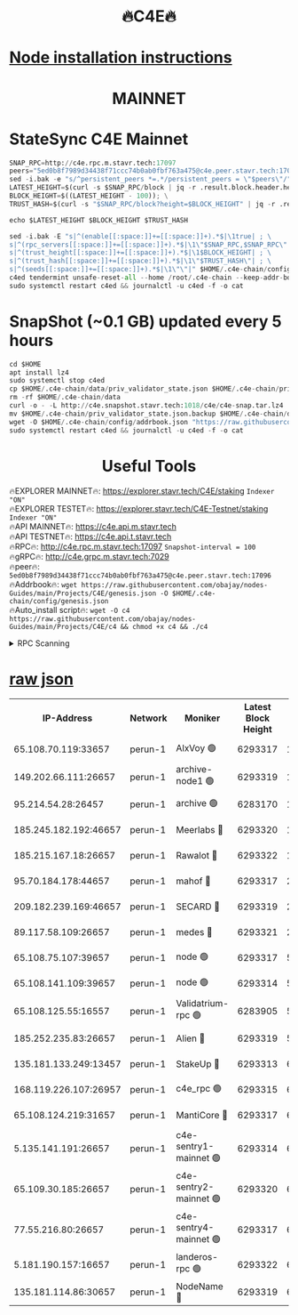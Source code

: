 <h1 align="center"> 🔥C4E🔥</h1>

[Node installation instructions](https://github.com/obajay/nodes-Guides/tree/main/Projects/C4E)
=

<h1 align="center"> MAINNET</h1>

# StateSync C4E Mainnet
```python
SNAP_RPC=http://c4e.rpc.m.stavr.tech:17097
peers="5ed0b8f7989d34438f71ccc74b0ab0fbf763a475@c4e.peer.stavr.tech:17096"
sed -i.bak -e "s/^persistent_peers *=.*/persistent_peers = \"$peers\"/" $HOME/.c4e-chain/config/config.toml
LATEST_HEIGHT=$(curl -s $SNAP_RPC/block | jq -r .result.block.header.height); \
BLOCK_HEIGHT=$((LATEST_HEIGHT - 100)); \
TRUST_HASH=$(curl -s "$SNAP_RPC/block?height=$BLOCK_HEIGHT" | jq -r .result.block_id.hash)

echo $LATEST_HEIGHT $BLOCK_HEIGHT $TRUST_HASH

sed -i.bak -E "s|^(enable[[:space:]]+=[[:space:]]+).*$|\1true| ; \
s|^(rpc_servers[[:space:]]+=[[:space:]]+).*$|\1\"$SNAP_RPC,$SNAP_RPC\"| ; \
s|^(trust_height[[:space:]]+=[[:space:]]+).*$|\1$BLOCK_HEIGHT| ; \
s|^(trust_hash[[:space:]]+=[[:space:]]+).*$|\1\"$TRUST_HASH\"| ; \
s|^(seeds[[:space:]]+=[[:space:]]+).*$|\1\"\"|" $HOME/.c4e-chain/config/config.toml
c4ed tendermint unsafe-reset-all --home /root/.c4e-chain --keep-addr-book
sudo systemctl restart c4ed && journalctl -u c4ed -f -o cat
```
# SnapShot (~0.1 GB) updated every 5 hours
```python
cd $HOME
apt install lz4
sudo systemctl stop c4ed
cp $HOME/.c4e-chain/data/priv_validator_state.json $HOME/.c4e-chain/priv_validator_state.json.backup
rm -rf $HOME/.c4e-chain/data
curl -o - -L http://c4e.snapshot.stavr.tech:1018/c4e/c4e-snap.tar.lz4 | lz4 -c -d - | tar -x -C $HOME/.c4e-chain --strip-components 2
mv $HOME/.c4e-chain/priv_validator_state.json.backup $HOME/.c4e-chain/data/priv_validator_state.json
wget -O $HOME/.c4e-chain/config/addrbook.json "https://raw.githubusercontent.com/obajay/nodes-Guides/main/Projects/C4E/addrbook.json"
sudo systemctl restart c4ed && journalctl -u c4ed -f -o cat
```
 <h1 align="center"> Useful Tools</h1>

🔥EXPLORER MAINNET🔥:  https://explorer.stavr.tech/C4E/staking            `Indexer "ON"` \
🔥EXPLORER TESTET🔥:   https://explorer.stavr.tech/C4E-Testnet/staking     `Indexer "ON"` \
🔥API MAINNET🔥:       https://c4e.api.m.stavr.tech \
🔥API TESTNET🔥:       https://c4e.api.t.stavr.tech \
🔥RPC🔥:               http://c4e.rpc.m.stavr.tech:17097                  `Snapshot-interval = 100` \
🔥gRPC🔥:              http://c4e.grpc.m.stavr.tech:7029 \
🔥peer🔥:              `5ed0b8f7989d34438f71ccc74b0ab0fbf763a475@c4e.peer.stavr.tech:17096` \
🔥Addrbook🔥:    ```wget https://raw.githubusercontent.com/obajay/nodes-Guides/main/Projects/C4E/genesis.json -O $HOME/.c4e-chain/config/genesis.json``` \
🔥Auto_install script🔥: ```wget -O c4 https://raw.githubusercontent.com/obajay/nodes-Guides/main/Projects/C4E/c4 && chmod +x c4 && ./c4```





<details>
<summary>RPC Scanning</summary>

<h2 align="center"> We scan nodes in real time every 4 hours. And we provide the final result of RPC endpoints.
We cannot influence the operation of these nodes in any way. </h2>


```python
If Voting Power is higher than 0 --> then the Node is a validator of the network and may be subject to attack and be a potential threat to the chain.
```
```python
We marked such validators with a red symbol
```

</details>

[raw json](https://rpc-check.c4e.stavr.tech/c4e/rpc-c4e-result.json)
=



<table><tr><th>IP-Address</th><th>Network</th><th>Moniker</th><th>Latest Block Height</th><th>Earliest Block Height</th><th>Catching Up</th><th>Tx Index</th><th>Voting Power</th><th>Scan Time</th></tr><tr><td>65.108.70.119:33657</td><td>perun-1</td><td>AlxVoy 🟢</td><td>6293317</td><td>1</td><td>False</td><td>on</td><td>0</td><td>2023-12-15T04:55:15.345830400UTC</td></tr><tr><td>149.202.66.111:26657</td><td>perun-1</td><td>archive-node1 🟢</td><td>6293319</td><td>1</td><td>False</td><td>on</td><td>0</td><td>2023-12-15T04:55:31.188255875UTC</td></tr><tr><td>95.214.54.28:26457</td><td>perun-1</td><td>archive 🟢</td><td>6283170</td><td>1</td><td>False</td><td>on</td><td>0</td><td>2023-12-15T04:55:37.289928347UTC</td></tr><tr><td>185.245.182.192:46657</td><td>perun-1</td><td>Meerlabs 🔴</td><td>6293320</td><td>1051501</td><td>False</td><td>on</td><td>493550</td><td>2023-12-15T04:55:36.890645206UTC</td></tr><tr><td>185.215.167.18:26657</td><td>perun-1</td><td>Rawalot 🔴</td><td>6293322</td><td>1090501</td><td>False</td><td>on</td><td>579034</td><td>2023-12-15T04:55:48.902441943UTC</td></tr><tr><td>95.70.184.178:44657</td><td>perun-1</td><td>mahof 🔴</td><td>6293317</td><td>2342001</td><td>False</td><td>off</td><td>1357006</td><td>2023-12-15T04:55:14.669050007UTC</td></tr><tr><td>209.182.239.169:46657</td><td>perun-1</td><td>SECARD 🔴</td><td>6293319</td><td>2616101</td><td>False</td><td>off</td><td>675729</td><td>2023-12-15T04:55:28.812127838UTC</td></tr><tr><td>89.117.58.109:26657</td><td>perun-1</td><td>medes 🔴</td><td>6293321</td><td>2826001</td><td>False</td><td>off</td><td>471345</td><td>2023-12-15T04:55:43.843552336UTC</td></tr><tr><td>65.108.75.107:39657</td><td>perun-1</td><td>node 🟢</td><td>6293317</td><td>5198801</td><td>False</td><td>on</td><td>0</td><td>2023-12-15T04:55:17.834664742UTC</td></tr><tr><td>65.108.141.109:39657</td><td>perun-1</td><td>node 🟢</td><td>6293314</td><td>5303301</td><td>False</td><td>on</td><td>0</td><td>2023-12-15T04:55:01.312089632UTC</td></tr><tr><td>65.108.125.55:16557</td><td>perun-1</td><td>Validatrium-rpc 🟢</td><td>6283905</td><td>5551301</td><td>False</td><td>on</td><td>0</td><td>2023-12-15T04:55:46.200209858UTC</td></tr><tr><td>185.252.235.83:26657</td><td>perun-1</td><td>Alien 🔴</td><td>6293319</td><td>5736001</td><td>False</td><td>on</td><td>380508</td><td>2023-12-15T04:55:31.985182836UTC</td></tr><tr><td>135.181.133.249:13457</td><td>perun-1</td><td>StakeUp 🔴</td><td>6293313</td><td>6015001</td><td>False</td><td>on</td><td>1357007</td><td>2023-12-15T04:54:53.634156346UTC</td></tr><tr><td>168.119.226.107:26957</td><td>perun-1</td><td>c4e_rpc 🟢</td><td>6293315</td><td>6193315</td><td>False</td><td>on</td><td>0</td><td>2023-12-15T04:55:07.688365166UTC</td></tr><tr><td>65.108.124.219:31657</td><td>perun-1</td><td>MantiCore 🔴</td><td>6293317</td><td>6193317</td><td>False</td><td>off</td><td>837624</td><td>2023-12-15T04:55:14.255711975UTC</td></tr><tr><td>5.135.141.191:26657</td><td>perun-1</td><td>c4e-sentry1-mainnet 🟢</td><td>6293314</td><td>6198001</td><td>False</td><td>on</td><td>0</td><td>2023-12-15T04:54:58.091626510UTC</td></tr><tr><td>65.109.30.185:26657</td><td>perun-1</td><td>c4e-sentry2-mainnet 🟢</td><td>6293320</td><td>6238301</td><td>False</td><td>on</td><td>0</td><td>2023-12-15T04:55:36.545673323UTC</td></tr><tr><td>77.55.216.80:26657</td><td>perun-1</td><td>c4e-sentry4-mainnet 🟢</td><td>6293317</td><td>6241001</td><td>False</td><td>on</td><td>0</td><td>2023-12-15T04:55:15.018898137UTC</td></tr><tr><td>5.181.190.157:16657</td><td>perun-1</td><td>landeros-rpc 🟢</td><td>6293322</td><td>6278001</td><td>False</td><td>on</td><td>0</td><td>2023-12-15T04:55:48.599658107UTC</td></tr><tr><td>135.181.114.86:30657</td><td>perun-1</td><td>NodeName 🔴</td><td>6293319</td><td>6284301</td><td>False</td><td>off</td><td>333717</td><td>2023-12-15T04:55:31.561667308UTC</td></tr></table>
